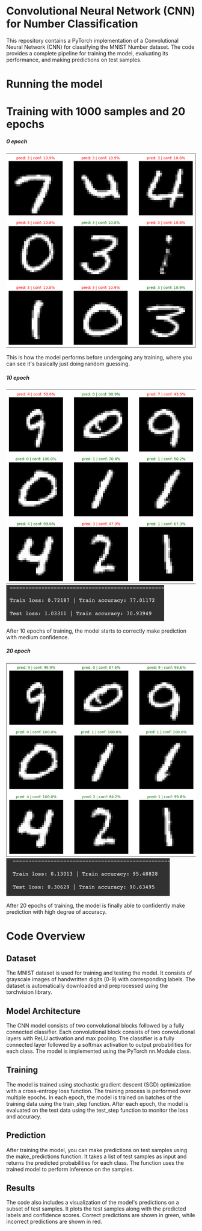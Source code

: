 # Convolutional Neural Network (CNN) for Number Classification

This repository contains a PyTorch implementation of a Convolutional Neural Network (CNN) for classifying the MNIST Number dataset. 
The code provides a complete pipeline for training the model, evaluating its performance, and making predictions on test samples.

# Running the model
# Training with 1000 samples and 20 epochs

##### 0 epoch
![before](static/0_before.png)

This is how the model performs before undergoing any training, where you can see it's basically just doing random guessing.

##### 10 epoch
![10 epoch](static/10_epoch_plot.png)
![10 epoch loss](static/10_epoch_loss.png)

After 10 epochs of training, the model starts to correctly make prediction with medium confidence.


##### 20 epoch
![20 epoch](static/20_epoch_plot.png)
![20 epoch loss](static/20_epoch_loss.png)

After 20 epochs of training, the model is finally able to confidently make prediction with high degree of accuracy.



# Code Overview
## Dataset

The MNIST dataset is used for training and testing the model. It consists of grayscale images of handwritten digits (0-9) with corresponding labels. The dataset is automatically downloaded and preprocessed using the torchvision library.

## Model Architecture

The CNN model consists of two convolutional blocks followed by a fully connected classifier. Each convolutional block consists of two convolutional layers with ReLU activation and max pooling. The classifier is a fully connected layer followed by a softmax activation to output probabilities for each class. The model is implemented using the PyTorch nn.Module class.

## Training

The model is trained using stochastic gradient descent (SGD) optimization with a cross-entropy loss function. The training process is performed over multiple epochs. In each epoch, the model is trained on batches of the training data using the train_step function. After each epoch, the model is evaluated on the test data using the test_step function to monitor the loss and accuracy.

## Prediction

After training the model, you can make predictions on test samples using the make_predictions function. It takes a list of test samples as input and returns the predicted probabilities for each class. The function uses the trained model to perform inference on the samples.

## Results

The code also includes a visualization of the model's predictions on a subset of test samples. It plots the test samples along with the predicted labels and confidence scores. Correct predictions are shown in green, while incorrect predictions are shown in red.




